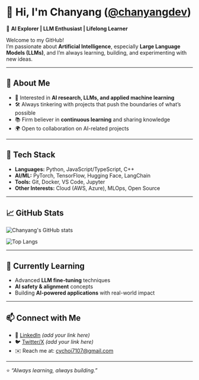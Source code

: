 # 👋 Hi, I'm Chanyang ([@chanyangdev](https://github.com/chanyangdev))

🚀 **AI Explorer | LLM Enthusiast | Lifelong Learner**

Welcome to my GitHub!  
I’m passionate about **Artificial Intelligence**, especially **Large Language Models (LLMs)**, and I’m always learning, building, and experimenting with new ideas.

---

## 🌟 About Me
- 🤖 Interested in **AI research, LLMs, and applied machine learning**
- 🛠️ Always tinkering with projects that push the boundaries of what’s possible
- 📚 Firm believer in **continuous learning** and sharing knowledge
- 🌍 Open to collaboration on AI-related projects

---

## 🔧 Tech Stack
- **Languages:** Python, JavaScript/TypeScript, C++
- **AI/ML:** PyTorch, TensorFlow, Hugging Face, LangChain
- **Tools:** Git, Docker, VS Code, Jupyter
- **Other Interests:** Cloud (AWS, Azure), MLOps, Open Source

---

## 📈 GitHub Stats
![Chanyang's GitHub stats](https://github-readme-stats.vercel.app/api?username=chanyangdev&show_icons=true&theme=radical)

![Top Langs](https://github-readme-stats.vercel.app/api/top-langs/?username=chanyangdev&layout=compact&theme=radical)

---

## 🌱 Currently Learning
- Advanced **LLM fine-tuning** techniques  
- **AI safety & alignment** concepts  
- Building **AI-powered applications** with real-world impact  

---

## 📫 Connect with Me
- 💼 [LinkedIn](https://www.linkedin.com/in/daniel-choi-05657532b/) *(add your link here)*  
- 🐦 [Twitter/X](https://twitter.com) *(add your link here)*  
- ✉️ Reach me at: cychoi7107@gmail.com

---

⭐️ *“Always learning, always building.”*  
